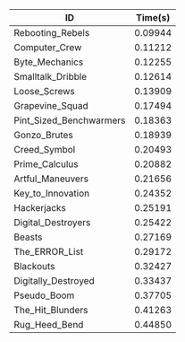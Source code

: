 |ID|Time(s)|
|-|-|
|Rebooting_Rebels|0.09944|
|Computer_Crew|0.11212|
|Byte_Mechanics|0.12255|
|Smalltalk_Dribble|0.12614|
|Loose_Screws|0.13909|
|Grapevine_Squad|0.17494|
|Pint_Sized_Benchwarmers|0.18363|
|Gonzo_Brutes|0.18939|
|Creed_Symbol|0.20493|
|Prime_Calculus|0.20882|
|Artful_Maneuvers|0.21656|
|Key_to_Innovation|0.24352|
|Hackerjacks|0.25191|
|Digital_Destroyers|0.25422|
|Beasts|0.27169|
|The_ERROR_List|0.29172|
|Blackouts|0.32427|
|Digitally_Destroyed|0.33437|
|Pseudo_Boom|0.37705|
|The_Hit_Blunders|0.41263|
|Rug_Heed_Bend|0.44850|
